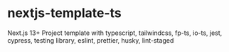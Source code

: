 # nextjs-template-ts
Next.js 13+ Project template with typescript, tailwindcss, fp-ts, io-ts, jest, cypress, testing library, eslint, prettier, husky, lint-staged
